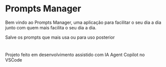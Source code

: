 # Prompts Manager
Bem vindo ao Prompts Manager, uma aplicação para facilitar o seu dia a dia junto com quem mais facilita o seu dia a dia.

Salve os prompts que mais usa ou para uso posterior

#
Projeto feito em desenvolvimento assistido com IA Agent Copilot no VSCode
#
